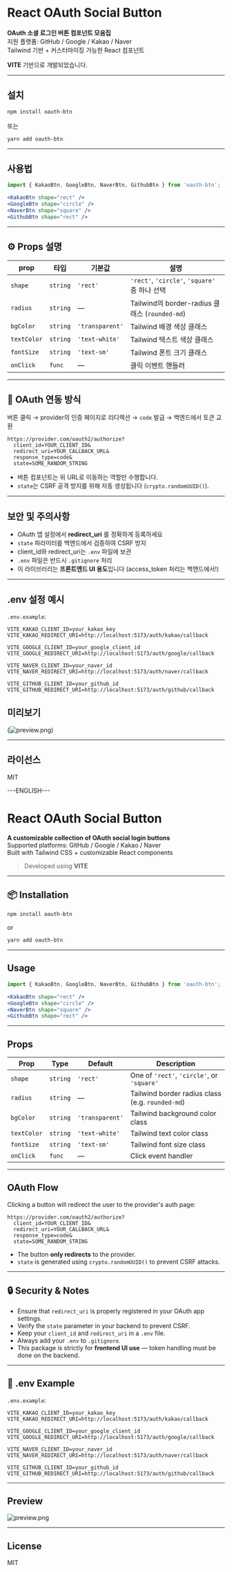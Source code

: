 #  React OAuth Social Button

**OAuth 소셜 로그인 버튼 컴포넌트 모음집**  
지원 플랫폼: GitHub / Google / Kakao / Naver  
Tailwind 기반 + 커스터마이징 가능한 React 컴포넌트

**VITE** 기반으로 개발되었습니다.

---

##  설치

```bash
npm install oauth-btn
```
또는
```bash
yarn add oauth-btn
```

---

##  사용법

```jsx
import { KakaoBtn, GoogleBtn, NaverBtn, GithubBtn } from 'oauth-btn';

<KakaoBtn shape="rect" />
<GoogleBtn shape="circle" />
<NaverBtn shape="square" />
<GithubBtn shape="rect" />
```

---

## ⚙️ Props 설명

| prop        | 타입     | 기본값        | 설명                                               |
|-------------|----------|----------------|----------------------------------------------------|
| `shape`     | `string` | `'rect'`       | `'rect'`, `'circle'`, `'square'` 중 하나 선택      |
| `radius`    | `string` | —              | Tailwind의 border-radius 클래스 (`rounded-md`)     |
| `bgColor`   | `string` | `'transparent'`| Tailwind 배경 색상 클래스                          |
| `textColor` | `string` | `'text-white'` | Tailwind 텍스트 색상 클래스                        |
| `fontSize`  | `string` | `'text-sm'`    | Tailwind 폰트 크기 클래스                          |
| `onClick`   | `func`   | —              | 클릭 이벤트 핸들러                                 |

---

## 🔐 OAuth 연동 방식

버튼 클릭 → provider의 인증 페이지로 리디렉션 → `code` 발급 → 백엔드에서 토큰 교환

```
https://provider.com/oauth2/authorize?
  client_id=YOUR_CLIENT_ID&
  redirect_uri=YOUR_CALLBACK_URL&
  response_type=code&
  state=SOME_RANDOM_STRING
```

- 버튼 컴포넌트는 위 URL로 이동하는 역할만 수행합니다.
- `state`는 CSRF 공격 방지를 위해 자동 생성됩니다 (`crypto.randomUUID()`).

---

##  보안 및 주의사항

- OAuth 앱 설정에서 **redirect_uri** 를 정확하게 등록하세요
- `state` 파라미터를 백엔드에서 검증하여 CSRF 방지
- client_id와 redirect_uri는 `.env` 파일에 보관
- `.env` 파일은 반드시 `.gitignore` 처리
- 이 라이브러리는 **프론트엔드 UI 용도**입니다 (access_token 처리는 백엔드에서!)


---

##  .env 설정 예시

`.env.example`:

```env
VITE_KAKAO_CLIENT_ID=your_kakao_key
VITE_KAKAO_REDIRECT_URI=http://localhost:5173/auth/kakao/callback

VITE_GOOGLE_CLIENT_ID=your_google_client_id
VITE_GOOGLE_REDIRECT_URI=http://localhost:5173/auth/google/callback

VITE_NAVER_CLIENT_ID=your_naver_id
VITE_NAVER_REDIRECT_URI=http://localhost:5173/auth/naver/callback

VITE_GITHUB_CLIENT_ID=your_github_id
VITE_GITHUB_REDIRECT_URI=http://localhost:5173/auth/github/callback
```



##  미리보기

(![preview.png](/public/images/preview.png))

---

##  라이선스

MIT



---ENGLISH---

# React OAuth Social Button

**A customizable collection of OAuth social login buttons**  
Supported platforms: GitHub / Google / Kakao / Naver  
Built with Tailwind CSS + customizable React components

> Developed using **VITE**

---

## 📦 Installation

```bash
npm install oauth-btn
```

or

```bash
yarn add oauth-btn
```

---

##  Usage

```jsx
import { KakaoBtn, GoogleBtn, NaverBtn, GithubBtn } from 'oauth-btn';

<KakaoBtn shape="rect" />
<GoogleBtn shape="circle" />
<NaverBtn shape="square" />
<GithubBtn shape="rect" />
```

---

##  Props

| Prop         | Type     | Default         | Description                                                 |
|--------------|----------|------------------|-------------------------------------------------------------|
| `shape`      | `string` | `'rect'`         | One of `'rect'`, `'circle'`, or `'square'`                  |
| `radius`     | `string` | —                | Tailwind border radius class (e.g. `rounded-md`)            |
| `bgColor`    | `string` | `'transparent'`  | Tailwind background color class                             |
| `textColor`  | `string` | `'text-white'`   | Tailwind text color class                                   |
| `fontSize`   | `string` | `'text-sm'`      | Tailwind font size class                                    |
| `onClick`    | `func`   | —                | Click event handler                                         |

---

## OAuth Flow

Clicking a button will redirect the user to the provider's auth page:

```
https://provider.com/oauth2/authorize?
  client_id=YOUR_CLIENT_ID&
  redirect_uri=YOUR_CALLBACK_URL&
  response_type=code&
  state=SOME_RANDOM_STRING
```

- The button **only redirects** to the provider.
- `state` is generated using `crypto.randomUUID()` to prevent CSRF attacks.

---

## 🔒 Security & Notes

- Ensure that `redirect_uri` is properly registered in your OAuth app settings.
- Verify the `state` parameter in your backend to prevent CSRF.
- Keep your `client_id` and `redirect_uri` in a `.env` file.
- Always add your `.env` to `.gitignore`.
- This package is strictly for **frontend UI use** — token handling must be done on the backend.

---

## 📁 .env Example

`.env.example`:

```env
VITE_KAKAO_CLIENT_ID=your_kakao_key
VITE_KAKAO_REDIRECT_URI=http://localhost:5173/auth/kakao/callback

VITE_GOOGLE_CLIENT_ID=your_google_client_id
VITE_GOOGLE_REDIRECT_URI=http://localhost:5173/auth/google/callback

VITE_NAVER_CLIENT_ID=your_naver_id
VITE_NAVER_REDIRECT_URI=http://localhost:5173/auth/naver/callback

VITE_GITHUB_CLIENT_ID=your_github_id
VITE_GITHUB_REDIRECT_URI=http://localhost:5173/auth/github/callback
```

---

##  Preview

![preview.png](/public/images/preview.png)

---

##  License

MIT




